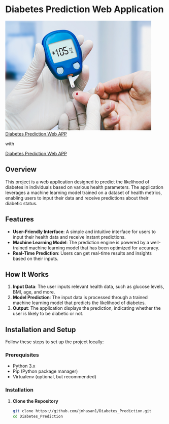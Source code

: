 # Diabetes Prediction Web Application

<img src="diabetes.jpg" alt="Flowers in Chania" width="460" height="345">
<a href="https://jmhasan1.github.io/Jahid_Portfolio/" target="_blank">Diabetes Prediction Web APP</a>    

with 

<a href="#" onclick='window.open("https://jmhasan1.github.io/Jahid_Portfolio/");return false;'>Diabetes Prediction Web APP</a>

## Overview

This project is a web application designed to predict the likelihood of diabetes in individuals based on various health parameters. The application leverages a machine learning model trained on a dataset of health metrics, enabling users to input their data and receive predictions about their diabetic status.

## Features

- **User-Friendly Interface**: A simple and intuitive interface for users to input their health data and receive instant predictions.
- **Machine Learning Model**: The prediction engine is powered by a well-trained machine learning model that has been optimized for accuracy.
- **Real-Time Prediction**: Users can get real-time results and insights based on their inputs.

## How It Works

1. **Input Data**: The user inputs relevant health data, such as glucose levels, BMI, age, and more.
2. **Model Prediction**: The input data is processed through a trained machine learning model that predicts the likelihood of diabetes.
3. **Output**: The application displays the prediction, indicating whether the user is likely to be diabetic or not.

<!--![Workflow Diagram](https://via.placeholder.com/300x150) <!-- Replace with an actual image link -->

## Installation and Setup

Follow these steps to set up the project locally:

### Prerequisites

- Python 3.x
- Pip (Python package manager)
- Virtualenv (optional, but recommended)

### Installation

1. **Clone the Repository**
   ```bash
   git clone https://github.com/jmhasan1/Diabetes_Prediction.git
   cd Diabetes_Prediction

